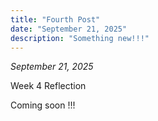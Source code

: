 ```yaml
---
title: "Fourth Post"
date: "September 21, 2025"
description: "Something new!!!"
---
```

*September 21, 2025*

Week 4 Reflection

Coming soon !!!